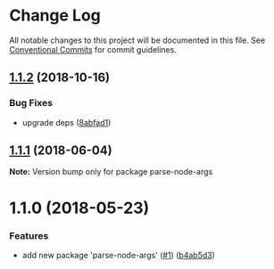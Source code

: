 # Change Log

All notable changes to this project will be documented in this file.
See [Conventional Commits](https://conventionalcommits.org) for commit guidelines.

## [1.1.2](https://github.com/marko-js/utils/tree/master/packages/parse-node-args/compare/parse-node-args@1.1.1...parse-node-args@1.1.2) (2018-10-16)


### Bug Fixes

* upgrade deps ([8abfad1](https://github.com/marko-js/utils/tree/master/packages/parse-node-args/commit/8abfad1))





<a name="1.1.1"></a>
## [1.1.1](https://github.com/marko-js/utils/tree/master/packages/parse-node-args/compare/parse-node-args@1.1.0...parse-node-args@1.1.1) (2018-06-04)




**Note:** Version bump only for package parse-node-args

<a name="1.1.0"></a>
# 1.1.0 (2018-05-23)


### Features

* add new package 'parse-node-args' ([#1](https://github.com/marko-js/utils/tree/master/packages/parse-node-args/issues/1)) ([b4ab5d3](https://github.com/marko-js/utils/tree/master/packages/parse-node-args/commit/b4ab5d3))
